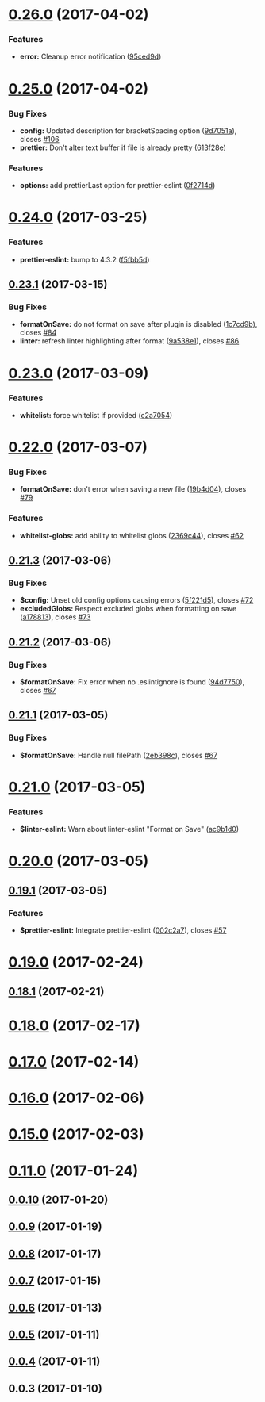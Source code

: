 <a name="0.26.0"></a>
# [0.26.0](https://github.com/jlongster/prettier-atom/compare/v0.25.0...v0.26.0) (2017-04-02)


### Features

* **error:** Cleanup error notification ([95ced9d](https://github.com/jlongster/prettier-atom/commit/95ced9d))



<a name="0.25.0"></a>
# [0.25.0](https://github.com/jlongster/prettier-atom/compare/v0.24.0...v0.25.0) (2017-04-02)


### Bug Fixes

* **config:** Updated description for bracketSpacing option ([9d7051a](https://github.com/jlongster/prettier-atom/commit/9d7051a)), closes [#106](https://github.com/jlongster/prettier-atom/issues/106)
* **prettier:** Don't alter text buffer if file is already pretty ([613f28e](https://github.com/jlongster/prettier-atom/commit/613f28e))


### Features

* **options:** add prettierLast option for prettier-eslint ([0f2714d](https://github.com/jlongster/prettier-atom/commit/0f2714d))



<a name="0.24.0"></a>
# [0.24.0](https://github.com/jlongster/prettier-atom/compare/v0.23.1...v0.24.0) (2017-03-25)


### Features

* **prettier-eslint:** bump to 4.3.2 ([f5fbb5d](https://github.com/jlongster/prettier-atom/commit/f5fbb5d))



<a name="0.23.1"></a>
## [0.23.1](https://github.com/jlongster/prettier-atom/compare/v0.23.0...v0.23.1) (2017-03-15)


### Bug Fixes

* **formatOnSave:** do not format on save after plugin is disabled ([1c7cd9b](https://github.com/jlongster/prettier-atom/commit/1c7cd9b)), closes [#84](https://github.com/jlongster/prettier-atom/issues/84)
* **linter:** refresh linter highlighting after format ([9a538e1](https://github.com/jlongster/prettier-atom/commit/9a538e1)), closes [#86](https://github.com/jlongster/prettier-atom/issues/86)



<a name="0.23.0"></a>
# [0.23.0](https://github.com/jlongster/prettier-atom/compare/v0.22.0...v0.23.0) (2017-03-09)


### Features

* **whitelist:** force whitelist if provided ([c2a7054](https://github.com/jlongster/prettier-atom/commit/c2a7054))



<a name="0.22.0"></a>
# [0.22.0](https://github.com/jlongster/prettier-atom/compare/v0.21.3...v0.22.0) (2017-03-07)


### Bug Fixes

* **formatOnSave:** don't error when saving a new file ([19b4d04](https://github.com/jlongster/prettier-atom/commit/19b4d04)), closes [#79](https://github.com/jlongster/prettier-atom/issues/79)


### Features

* **whitelist-globs:** add ability to whitelist globs ([2369c44](https://github.com/jlongster/prettier-atom/commit/2369c44)), closes [#62](https://github.com/jlongster/prettier-atom/issues/62)



<a name="0.21.3"></a>
## [0.21.3](https://github.com/jlongster/prettier-atom/compare/v0.21.2...v0.21.3) (2017-03-06)


### Bug Fixes

* **$config:** Unset old config options causing errors ([5f221d5](https://github.com/jlongster/prettier-atom/commit/5f221d5)), closes [#72](https://github.com/jlongster/prettier-atom/issues/72)
* **excludedGlobs:** Respect excluded globs when formatting on save ([a178813](https://github.com/jlongster/prettier-atom/commit/a178813)), closes [#73](https://github.com/jlongster/prettier-atom/issues/73)



<a name="0.21.2"></a>
## [0.21.2](https://github.com/jlongster/prettier-atom/compare/v0.21.1...v0.21.2) (2017-03-06)


### Bug Fixes

* **$formatOnSave:** Fix error when no .eslintignore is found ([94d7750](https://github.com/jlongster/prettier-atom/commit/94d7750)), closes [#67](https://github.com/jlongster/prettier-atom/issues/67)



<a name="0.21.1"></a>
## [0.21.1](https://github.com/jlongster/prettier-atom/compare/v0.21.0...v0.21.1) (2017-03-05)


### Bug Fixes

* **$formatOnSave:** Handle null filePath ([2eb398c](https://github.com/jlongster/prettier-atom/commit/2eb398c)), closes [#67](https://github.com/jlongster/prettier-atom/issues/67)



<a name="0.21.0"></a>
# [0.21.0](https://github.com/jlongster/prettier-atom/compare/v0.20.0...v0.21.0) (2017-03-05)


### Features

* **$linter-eslint:** Warn about linter-eslint "Format on Save" ([ac9b1d0](https://github.com/jlongster/prettier-atom/commit/ac9b1d0))



<a name="0.20.0"></a>
# [0.20.0](https://github.com/jlongster/prettier-atom/compare/v0.19.1...v0.20.0) (2017-03-05)



<a name="0.19.1"></a>
## [0.19.1](https://github.com/jlongster/prettier-atom/compare/v0.19.0...v0.19.1) (2017-03-05)


### Features

* **$prettier-eslint:** Integrate prettier-eslint ([002c2a7](https://github.com/jlongster/prettier-atom/commit/002c2a7)), closes [#57](https://github.com/jlongster/prettier-atom/issues/57)



<a name="0.19.0"></a>
# [0.19.0](https://github.com/jlongster/prettier-atom/compare/v0.18.1...v0.19.0) (2017-02-24)



<a name="0.18.1"></a>
## [0.18.1](https://github.com/jlongster/prettier-atom/compare/v0.18.0...v0.18.1) (2017-02-21)



<a name="0.18.0"></a>
# [0.18.0](https://github.com/jlongster/prettier-atom/compare/v0.17.0...v0.18.0) (2017-02-17)



<a name="0.17.0"></a>
# [0.17.0](https://github.com/jlongster/prettier-atom/compare/v0.16.0...v0.17.0) (2017-02-14)



<a name="0.16.0"></a>
# [0.16.0](https://github.com/jlongster/prettier-atom/compare/v0.15.0...v0.16.0) (2017-02-06)



<a name="0.15.0"></a>
# [0.15.0](https://github.com/jlongster/prettier-atom/compare/v0.11.0...v0.15.0) (2017-02-03)



<a name="0.11.0"></a>
# [0.11.0](https://github.com/jlongster/prettier-atom/compare/v0.0.10...v0.11.0) (2017-01-24)



<a name="0.0.10"></a>
## [0.0.10](https://github.com/jlongster/prettier-atom/compare/v0.0.9...v0.0.10) (2017-01-20)



<a name="0.0.9"></a>
## [0.0.9](https://github.com/jlongster/prettier-atom/compare/v0.0.8...v0.0.9) (2017-01-19)



<a name="0.0.8"></a>
## [0.0.8](https://github.com/jlongster/prettier-atom/compare/v0.0.7...v0.0.8) (2017-01-17)



<a name="0.0.7"></a>
## [0.0.7](https://github.com/jlongster/prettier-atom/compare/v0.0.6...v0.0.7) (2017-01-15)



<a name="0.0.6"></a>
## [0.0.6](https://github.com/jlongster/prettier-atom/compare/v0.0.5...v0.0.6) (2017-01-13)



<a name="0.0.5"></a>
## [0.0.5](https://github.com/jlongster/prettier-atom/compare/v0.0.4...v0.0.5) (2017-01-11)



<a name="0.0.4"></a>
## [0.0.4](https://github.com/jlongster/prettier-atom/compare/v0.0.3...v0.0.4) (2017-01-11)



<a name="0.0.3"></a>
## 0.0.3 (2017-01-10)




